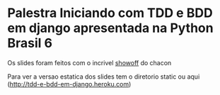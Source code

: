# Palestra Iniciando com TDD e BDD em django apresentada na Python Brasil 6 #

Os slides foram feitos com o incrivel [showoff](http://github.com/schacon/showoff) do chacon

Para ver a versao estatica dos  slides tem o diretorio static ou aqui (http://tdd-e-bdd-em-django.heroku.com)

